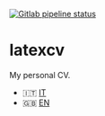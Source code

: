[![Gitlab pipeline status](https://gitlab.com/ollaww/latexcv/badges/main/pipeline.svg)](https://gitlab.com/ollaww/latexcv/commits/main)

# latexcv
My personal CV.

- 🇮🇹 [IT](https://cv.ollaw.xyz/it.pdf)
- 🇬🇧 [EN](https://cv.ollaw.xyz/en.pdf)

